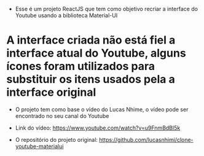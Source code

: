 * Esse é um projeto ReactJS que tem como objetivo recriar a interface do Youtube usando a biblioteca Material-UI 

# A interface criada não está fiel a interface atual do Youtube, alguns ícones foram utilizados para substituir os itens usados pela a interface original 

* O projeto tem como base o vídeo do Lucas Nhime, o vídeo pode ser encontrado no seu canal do Youtube
- Link do vídeo: https://www.youtube.com/watch?v=u9FnmBdBl5k

* O repositório do projeto original: https://github.com/lucasnhimi/clone-youtube-materialui